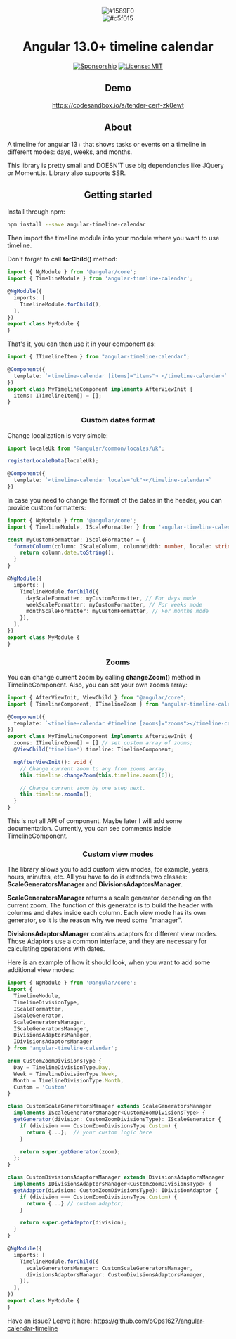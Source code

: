 <div align="center">

![#1589F0](https://placehold.co/150x20/1589F0/1589F0.png) <br>
![#c5f015](https://placehold.co/150x20/c5f015/c5f015.png)

</div>

<h1 align="center">Angular 13.0+ timeline calendar</h1>

<div align="center">

[![Sponsorship](https://img.shields.io/badge/funding-github-%23EA4AAA)](https://github.com/oOps1627)
[![License: MIT](https://img.shields.io/badge/License-MIT-yellow.svg)](https://opensource.org/licenses/MIT)



</div>

<h2 align="center">Demo</h2>

<div align="center">

https://codesandbox.io/s/tender-cerf-zk0ewt

</div>

<h2 align="center">About</h2>

A timeline for angular 13+ that shows tasks or events on a timeline in different modes: days, weeks, and
months.

This library is pretty small and DOESN'T use big dependencies like JQuery or Moment.js.
Library also supports SSR.

<h2 align="center">Getting started</h2>

Install through npm:

```bash
npm install --save angular-timeline-calendar
```

Then import the timeline module into your module where you want to use timeline.

Don't forget to call <b>forChild()</b> method:

```typescript
import { NgModule } from '@angular/core';
import { TimelineModule } from 'angular-timeline-calendar';

@NgModule({
  imports: [
    TimelineModule.forChild(),
  ],
})
export class MyModule {
}
```

That's it, you can then use it in your component as:

```typescript
import { ITimelineItem } from "angular-timeline-calendar";

@Component({
  template: `<timeline-calendar [items]="items"> </timeline-calendar>`
})
export class MyTimelineComponent implements AfterViewInit {
  items: ITimelineItem[] = [];
}
```

<h3 align="center">Custom dates format</h3>

Change localization is very simple:

```typescript
import localeUk from "@angular/common/locales/uk";

registerLocaleData(localeUk);

@Component({
  template: `<timeline-calendar locale="uk"></timeline-calendar>`
})
```

In case you need to change the format of the dates in the header, you can provide custom formatters:

```typescript
import { NgModule } from '@angular/core';
import { TimelineModule, IScaleFormatter } from 'angular-timeline-calendar';

const myCustomFormatter: IScaleFormatter = {
  formatColumn(column: IScaleColumn, columnWidth: number, locale: string): string {
    return column.date.toString();
  }
}

@NgModule({
  imports: [
    TimelineModule.forChild({
      dayScaleFormatter: myCustomFormatter, // For days mode
      weekScaleFormatter: myCustomFormatter, // For weeks mode
      monthScaleFormatter: myCustomFormatter, // For months mode
    }),
  ],
})
export class MyModule {
}
```

<h3 align="center">Zooms</h3>

You can change current zoom by calling <b>changeZoom()</b> method in TimelineComponent. Also, you can set your own zooms
array:

```typescript
import { AfterViewInit, ViewChild } from "@angular/core";
import { TimelineComponent, ITimelineZoom } from "angular-timeline-calendar";

@Component({
  template: `<timeline-calendar #timeline [zooms]="zooms"></timeline-calendar>`
})
export class MyTimelineComponent implements AfterViewInit {
  zooms: ITimelineZoom[] = [] // set custom array of zooms;
  @ViewChild('timeline') timeline: TimelineComponent;

  ngAfterViewInit(): void {
    // Change current zoom to any from zooms array.
    this.timeline.changeZoom(this.timeline.zooms[0]);

    // Change current zoom by one step next.
    this.timeline.zoomIn();
  }
}
```

This is not all API of component. Maybe later I will add some documentation. Currently, you can see comments inside
TimelineComponent.

<h3 align="center">Custom view modes</h3>

The library allows you to add custom view modes, for example, years, hours, minutes, etc. All you have to do is extends two
classes: <b>ScaleGeneratorsManager</b> and <b>DivisionsAdaptorsManager</b>.

<b>ScaleGeneratorsManager</b> returns a scale generator depending on the current zoom. The function of this generator is to build the
header with columns and dates inside each column.
Each view mode has its own generator, so it is the reason why we need some "manager".

<b>DivisionsAdaptorsManager</b> contains adaptors for different view modes. Those Adaptors use a common interface, and
they are necessary for calculating operations with dates.

Here is an example of how it should look, when you want to add some additional view modes:

```typescript
import { NgModule } from '@angular/core';
import {
  TimelineModule,
  TimelineDivisionType,
  IScaleFormatter,
  IScaleGenerator,
  ScaleGeneratorsManager,
  IScaleGeneratorsManager,
  DivisionsAdaptorsManager,
  IDivisionsAdaptorsManager
} from 'angular-timeline-calendar';

enum CustomZoomDivisionsType {
  Day = TimelineDivisionType.Day,
  Week = TimelineDivisionType.Week,
  Month = TimelineDivisionType.Month,
  Custom = 'Custom'
}

class CustomScaleGeneratorsManager extends ScaleGeneratorsManager
  implements IScaleGeneratorsManager<CustomZoomDivisionsType> {
  getGenerator(division: CustomZoomDivisionsType): IScaleGenerator {
    if (division === CustomZoomDivisionsType.Custom) {
      return {...};  // your custom logic here
    }

    return super.getGenerator(zoom);
  };
}

class CustomDivisionsAdaptorsManager extends DivisionsAdaptorsManager
  implements IDivisionsAdaptorsManager<CustomZoomDivisionsType> {
  getAdaptor(division: CustomZoomDivisionsType): IDivisionAdaptor {
    if (division === CustomZoomDivisionsType.Custom) {
      return {...} // custom adaptor;
    }

    return super.getAdaptor(division);
  }
}

@NgModule({
  imports: [
    TimelineModule.forChild({
      scaleGeneratorsManager: CustomScaleGeneratorsManager,
      divisionsAdaptorsManager: CustomDivisionsAdaptorsManager,
    }),
  ],
})
export class MyModule {
}
```

Have an issue? Leave it here: https://github.com/oOps1627/angular-calendar-timeline

